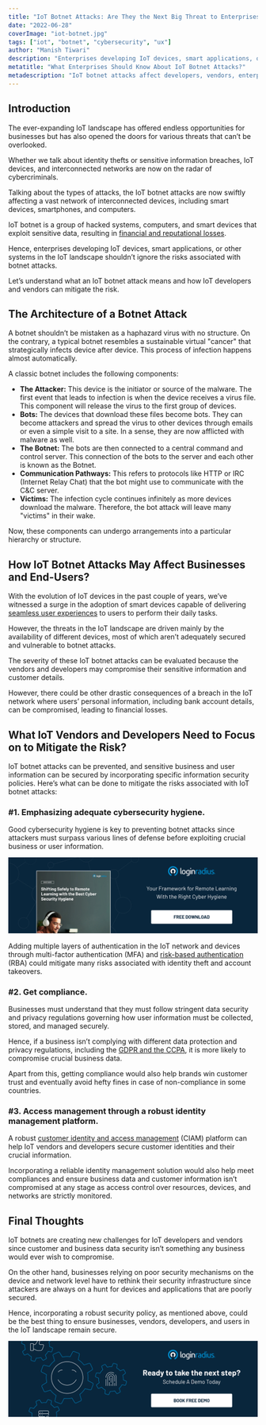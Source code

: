 ```yaml
---
title: "IoT Botnet Attacks: Are They the Next Big Threat to Enterprises?"
date: "2022-06-28"
coverImage: "iot-botnet.jpg"
tags: ["iot", "botnet", "cybersecurity", "ux"]
author: "Manish Tiwari"
description: "Enterprises developing IoT devices, smart applications, or other systems in the IoT landscape shouldn’t ignore the risks associated with botnet attacks. Read this insightful post to understand what an IoT botnet attack means and how IoT developers and vendors can mitigate the risk."
metatitle: "What Enterprises Should Know About IoT Botnet Attacks?"
metadescription: "IoT botnet attacks affect developers, vendors, enterprises, & end-users in the IoT landscape. Read this insightful post to know more about mitigating the risk."
---
```


## Introduction

The ever-expanding IoT landscape has offered endless opportunities for businesses but has also opened the doors for various threats that can’t be overlooked. 

Whether we talk about identity thefts or sensitive information breaches, IoT devices, and interconnected networks are now on the radar of cybercriminals.

Talking about the types of attacks, the IoT botnet attacks are now swiftly affecting a vast network of interconnected devices, including smart devices, smartphones, and computers. 

IoT botnet is a group of hacked systems, computers, and smart devices that exploit sensitive data, resulting in [financial and reputational losses](https://www.loginradius.com/blog/identity/cybersecurity-attacks-business/). 

Hence, enterprises developing IoT devices, smart applications, or other systems in the IoT landscape shouldn’t ignore the risks associated with botnet attacks. 

Let’s understand what an IoT botnet attack means and how IoT developers and vendors can mitigate the risk. 


## The Architecture of a Botnet Attack 

A botnet shouldn’t be mistaken as a haphazard virus with no structure. On the contrary, a typical botnet resembles a sustainable virtual "cancer" that strategically infects device after device. This process of infection happens almost automatically. 

A classic botnet includes the following components: 



* **The Attacker:** This device is the initiator or source of the malware. The first event that leads to infection is when the device receives a virus file. This component will release the virus to the first group of devices.
* **Bots:** The devices that download these files become bots. They can become attackers and spread the virus to other devices through emails or even a simple visit to a site. In a sense, they are now afflicted with malware as well. 
* **The Botnet:** The bots are then connected to a central command and control server. This connection of the bots to the server and each other is known as the Botnet. 
* **Communication Pathways:** This refers to protocols like HTTP or IRC (Internet Relay Chat) that the bot might use to communicate with the C&C server. 
* **Victims:** The infection cycle continues infinitely as more devices download the malware. Therefore, the bot attack will leave many "victims" in their wake. 

Now, these components can undergo arrangements into a particular hierarchy or structure. 


## How IoT Botnet Attacks May Affect Businesses and End-Users?  

With the evolution of IoT devices in the past couple of years, we’ve witnessed a surge in the adoption of smart devices capable of delivering [seamless user experiences](https://www.loginradius.com/blog/growth/4-tips-secure-frictionless-ux/) to users to perform their daily tasks. 

However, the threats in the IoT landscape are driven mainly by the availability of different devices, most of which aren’t adequately secured and vulnerable to botnet attacks. 

The severity of these IoT botnet attacks can be evaluated because the vendors and developers may compromise their sensitive information and customer details. 

However, there could be other drastic consequences of a breach in the IoT network where users’ personal information, including bank account details, can be compromised, leading to financial losses. 


## What IoT Vendors and Developers Need to Focus on to Mitigate the Risk? 

IoT botnet attacks can be prevented, and sensitive business and user information can be secured by incorporating specific information security policies. Here’s what can be done to mitigate the risks associated with IoT botnet attacks: 


### #1. Emphasizing adequate cybersecurity hygiene.

Good cybersecurity hygiene is key to preventing botnet attacks since attackers must surpass various lines of defense before exploiting crucial business or user information. 

[![WP-Remote-Learning](WP-Remote-Learning.png)](https://www.loginradius.com/resource/shifting-safely-to-remote-learning-with-the-best-cyber-security-hygiene/)

Adding multiple layers of authentication in the IoT network and devices through multi-factor authentication (MFA) and [risk-based authentication](https://www.loginradius.com/blog/identity/risk-based-authentication/#:~:text=Risk%2Dbased%20authentication%20is%20a,profile%20associated%20with%20that%20action.) (RBA) could mitigate many risks associated with identity theft and account takeovers. 


### #2. Get compliance.

Businesses must understand that they must follow stringent data security and privacy regulations governing how user information must be collected, stored, and managed securely. 

Hence, if a business isn’t complying with different data protection and privacy regulations, including the [GDPR and the CCPA](https://www.loginradius.com/blog/identity/ccpa-vs-gdpr-the-compliance-war/), it is more likely to compromise crucial business data. 

Apart from this, getting compliance would also help brands win customer trust and eventually avoid hefty fines in case of non-compliance in some countries. 


### #3. Access management through a robust identity management platform.

A robust [customer identity and access management](https://www.loginradius.com/blog/identity/customer-identity-and-access-management/) (CIAM) platform can help IoT vendors and developers secure customer identities and their crucial information. 

Incorporating a reliable identity management solution would also help meet compliances and ensure business data and customer information isn’t compromised at any stage as access control over resources, devices, and networks are strictly monitored. 


## Final Thoughts 

IoT botnets are creating new challenges for IoT developers and vendors since customer and business data security isn’t something any business would ever wish to compromise. 

On the other hand, businesses relying on poor security mechanisms on the device and network level have to rethink their security infrastructure since attackers are always on a hunt for devices and applications that are poorly secured. 

Hence, incorporating a robust security policy, as mentioned above, could be the best thing to ensure businesses, vendors, developers, and users in the IoT landscape remain secure. 
 

[![book-a-demo-loginradius-banner](../../assets/book-a-demo-loginradius.png)](https://www.loginradius.com/contact-us?utm_source=blog&utm_medium=web&utm_campaign=iot-botnet-attacks-enterprises)
